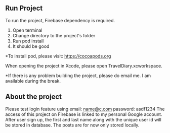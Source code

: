 ## Run Project
To run the project, Firebase dependency is required.

1. Open terminal
2. Change directory to the project's folder
3. Run pod install
4. It should be good

*To install pod, please visit: https://cocoapods.org

When opening the project in Xcode, please open TravelDiary.xcworkspace.

*If there is any problem building the project, please do email me. I am available during the break.

## About the project
Please test login feature using email: name@c.com password: asdf1234
The access of this project on Firebase is linked to my personal Google account.
After user sign up, the first and last name along with the unique user id will be stored in database.
The posts are for now only stored locally.
